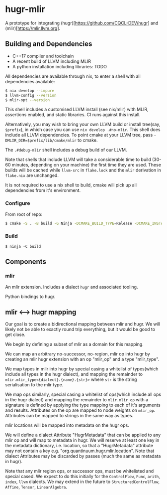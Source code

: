 # hugr-mlir

A prototype for integrating (hugr)[https://github.com/CQCL-DEV/hugr] and (mlir)[https://mlir.llvm.org].

## Building and Dependencies

* C++17 compiler and toolchain
* A recent build of LLVM including MLIR
* A python installation including libraries: TODO

All dependencies are available through nix, to enter a shell with all dependencies available:

``` sh
$ nix develop --impure
$ llvm-config --version
$ mlir-opt --version
```

This shell includes a customised LLVM install (see nix/mlir) with MLIR, assertions enabled, and static libraries. CI runs against this install.

Alternatively, you may wish to bring your own LLVM build or install tree(say, `$prefix`), in
which case you can use `nix develop .#no-mlir`. This shell does include all LLVM
dependencies. To point cmake at your LLVM tree, pass
`-DMLIR_DIR=$prefix/lib/cmake/mlir` to cmake.

The `.#debug-mlir` shell includes a debug build of our LLVM.

Note that shells that include LLVM will take a considerable time to build (30-60
minutes, depending on your machine) the first time they are used. These builds
will be cached while `llvm-src` in `flake.lock` and the `mlir` derivation in
`flake.nix` are unchanged.

It is not required to use a nix shell to build, cmake will pick up all
dependencies from it's environment.

### Configure

From root of repo:

```sh
$ cmake -S . -B build -G Ninja -DCMAKE_BUILD_TYPE=Release -DCMAKE_INSTALL_PREFIX=install
```

### Build

```
$ ninja -C build

```
## Components

### mlir

An mlir extension. Includes a dialect `hugr` and associated tooling.

Python bindings to hugr.

## mlir <--> hugr mapping

Our goal is to create a bidirectional mapping between mlir and hugr. We will likely not be able to exactly round trip everything, but it would be good to get close.

We begin by defining a subset of mlir as a domain for this mapping.

We can map an arbitrary no-successor, no-region,  mlir op into hugr by creating an mlir hugr extension with an op "mlir_op" and a type "mlir_type".

We map types in mlir into hugr by special casing a whitelist of types(which include all types in the hugr dialect), and mapping the remainder to `mlir.mlir_type<{dialect}.{name}.{str}>` where `str` is the string serialisation fo the mlir type.

We map ops similarly, special casing a whitelist of ops(which include all ops in the hugr dialect) and mapping the remainder to `mlir.mlir_op` with a signature is defined by applying the type mapping to each of it's arguments and results. Attributes on the op are mapped to node weights on `mlir_op`. Attributes can be mapped to strings in the same way as types. 

mlir locations will be mapped into metadata on the hugr ops.

We will define a dialect Attribute "HugrMetadata" that can be applied to any mlir op and will map to metadata in hugr. We will reserve at least one key in the metadata dictionary, i.e. location, so that a "HugrMetadata" attribute may not contain a key e.g. "org.quantinuum.hugr.mlir.location". Note that dialect Attributes may be discarded by passes (much the same as metadata in hugr).

Note that any mlir region ops, or successor ops, must be whitelisted and special cased. We expect to do this initially for the `ControlFlow`, `Func`, `arith`, `index`, `llvm` dialects. We may extend in the future to `StructuredControlFlow`, `Affine`, `Tensor`, `LinearAlgebra`.

